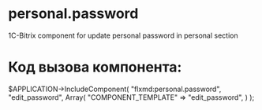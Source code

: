 # personal.password
1C-Bitrix component for update personal password in personal section

# Код вызова компонента:
$APPLICATION->IncludeComponent(
    "flxmd:personal.password",
    "edit_password",
    Array(
        "COMPONENT_TEMPLATE" => "edit_password",
    )
);
